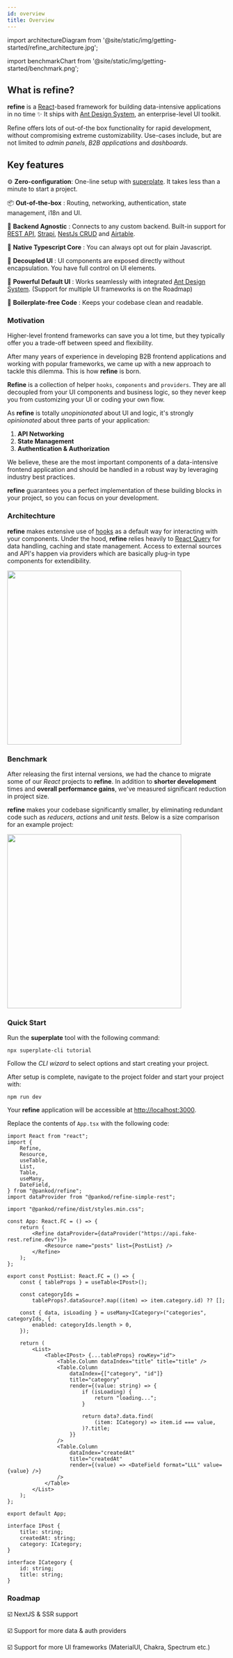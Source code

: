 ```yaml
---
id: overview
title: Overview
---
```


import architectureDiagram from '@site/static/img/getting-started/refine_architecture.jpg';

import benchmarkChart from '@site/static/img/getting-started/benchmark.png';

## What is refine?

**refine** is a [React](https://reactjs.org/)-based framework for building data-intensive applications in no time :sparkles: It ships with [Ant Design System](https://ant.design/), an enterprise-level UI toolkit.

Refine offers lots of out-of-the box functionality for rapid development, without compromising extreme customizability. Use-cases include, but are not limited to *admin panels*, *B2B applications* and *dashboards*.
###

## Key features

⚙️ **Zero-configuration**: One-line setup with [superplate](https://github.com/pankod/superplate). It takes less than a minute to start a project.

📦 **Out-of-the-box** : Routing, networking, authentication, state management, i18n and UI.

🔌 **Backend Agnostic** : Connects to any custom backend. Built-in support for [REST API](https://github.com/pankod/refine/tree/master/packages/simple-rest), [Strapi](https://strapi.io/), [NestJs CRUD](https://github.com/nestjsx/crud) and [Airtable](https://www.airtable.com/).

📝 **Native Typescript Core** : You can always opt out for plain Javascript.

🔘 **Decoupled UI** : UI components are exposed directly without encapsulation. You have full control on UI elements.

🐜 **Powerful Default UI** : Works seamlessly with integrated [Ant Design System](https://ant.design/). (Support for multiple UI frameworks is on the Roadmap)

📝 **Boilerplate-free Code** : Keeps your codebase clean and readable.

### Motivation

Higher-level frontend frameworks can save you a lot time, but they typically offer you a trade-off between speed and flexibility. 

After many years of experience in developing B2B frontend applications and working with popular frameworks, we came up with a new approach to tackle this dilemma. This is how **refine** is born.

**Refine** is a collection of helper `hooks`, `components` and `providers`. They are all decoupled from your UI components and business logic, so they never keep you from customizing your UI or coding your own flow.

As **refine** is totally *unopinionated* about UI and logic, it's strongly *opinionated* about three parts of your application:

1. **API Networking**
2. **State Management**
3. **Authentication & Authorization**

We believe, these are the most important components of a data-intensive frontend application and should be handled in a robust way by leveraging industry best practices.

**refine** guarantees you a perfect implementation of these building blocks in your project, so you can focus on your development.

### Architechture

**refine** makes extensive use of [hooks](https://reactjs.org/docs/hooks-reference.html#gatsby-focus-wrapper) as a default way for interacting with your components. 
Under the hood, **refine** relies heavily to [React Query](https://react-query.tanstack.com/) for data handling, caching and state management. 
Access to external sources and API's happen via providers which are basically plug-in type components for extendibility.

<div style={{textAlign: "center"}}>
    <img src={architectureDiagram} width="400px" />
</div>


### Benchmark

After releasing the first internal versions, we had the chance to migrate some of our *React* projects to **refine**.
In addition to **shorter development** times and **overall performance gains**, we've measured significant reduction in project size.

**refine** makes your codebase significantly smaller, by eliminating redundant code such as *reducers*, *actions* and *unit tests*. Below is a size comparison for an example project:

<div style={{textAlign: "center"}}>
    <img src={benchmarkChart} width="400px" />
</div>


### Quick Start

Run the **superplate** tool with the following command:

```
npx superplate-cli tutorial
```

Follow the *CLI wizard* to select options and start creating your project.

After setup is complete, navigate to the project folder and start your project with:

```
npm run dev
```

Your **refine** application will be accessible at [http://localhost:3000](http://localhost:3000).

Replace the contents of ```App.tsx``` with the following code:

```tsx title="App.tsx"
import React from "react";
import {
    Refine,
    Resource,
    useTable,
    List,
    Table,
    useMany,
    DateField,
} from "@pankod/refine";
import dataProvider from "@pankod/refine-simple-rest";

import "@pankod/refine/dist/styles.min.css";

const App: React.FC = () => {
    return (
        <Refine dataProvider={dataProvider("https://api.fake-rest.refine.dev")}>
            <Resource name="posts" list={PostList} />
        </Refine>
    );
};

export const PostList: React.FC = () => {
    const { tableProps } = useTable<IPost>();

    const categoryIds =
        tableProps?.dataSource?.map((item) => item.category.id) ?? [];

    const { data, isLoading } = useMany<ICategory>("categories", categoryIds, {
        enabled: categoryIds.length > 0,
    });

    return (
        <List>
            <Table<IPost> {...tableProps} rowKey="id">
                <Table.Column dataIndex="title" title="title" />
                <Table.Column
                    dataIndex={["category", "id"]}
                    title="category"
                    render={(value: string) => {
                        if (isLoading) {
                            return "loading...";
                        }

                        return data?.data.find(
                            (item: ICategory) => item.id === value,
                        )?.title;
                    }}
                />
                <Table.Column
                    dataIndex="createdAt"
                    title="createdAt"
                    render={(value) => <DateField format="LLL" value={value} />}
                />
            </Table>
        </List>
    );
};

export default App;
```

```tsx title="interfaces.d.ts"
interface IPost {
    title: string;
    createdAt: string;
    category: ICategory;
}

interface ICategory {
    id: string;
    title: string;
}

```


### Roadmap

☑️ NextJS & SSR support

☑️ Support for more data & auth providers

☑️ Support for more UI frameworks (MaterialUI, Chakra, Spectrum etc.)